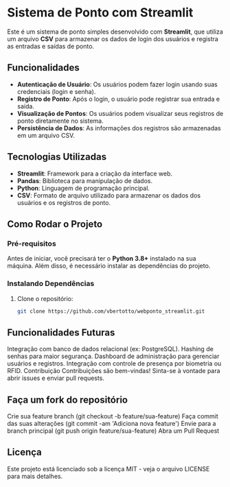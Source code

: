 # Sistema de Ponto com Streamlit

Este é um sistema de ponto simples desenvolvido com **Streamlit**, que utiliza um arquivo **CSV** para armazenar os dados de login dos usuários e registra as entradas e saídas de ponto.

## Funcionalidades

- **Autenticação de Usuário**: Os usuários podem fazer login usando suas credenciais (login e senha).
- **Registro de Ponto**: Após o login, o usuário pode registrar sua entrada e saída.
- **Visualização de Pontos**: Os usuários podem visualizar seus registros de ponto diretamente no sistema.
- **Persistência de Dados**: As informações dos registros são armazenadas em um arquivo CSV.

## Tecnologias Utilizadas

- **Streamlit**: Framework para a criação da interface web.
- **Pandas**: Biblioteca para manipulação de dados.
- **Python**: Linguagem de programação principal.
- **CSV**: Formato de arquivo utilizado para armazenar os dados dos usuários e os registros de ponto.

## Como Rodar o Projeto

### Pré-requisitos

Antes de iniciar, você precisará ter o **Python 3.8+** instalado na sua máquina. Além disso, é necessário instalar as dependências do projeto.

### Instalando Dependências

1. Clone o repositório:

   ```bash
   git clone https://github.com/vbertotto/webponto_streamlit.git

## Funcionalidades Futuras
Integração com banco de dados relacional (ex: PostgreSQL).
Hashing de senhas para maior segurança.
Dashboard de administração para gerenciar usuários e registros.
Integração com controle de presença por biometria ou RFID.
Contribuição
Contribuições são bem-vindas! Sinta-se à vontade para abrir issues e enviar pull requests.

## Faça um fork do repositório
Crie sua feature branch (git checkout -b feature/sua-feature)
Faça commit das suas alterações (git commit -am 'Adiciona nova feature')
Envie para a branch principal (git push origin feature/sua-feature)
Abra um Pull Request

## Licença
Este projeto está licenciado sob a licença MIT - veja o arquivo LICENSE para mais detalhes.
